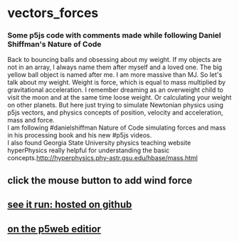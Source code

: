 # vectors_forces
### Some p5js code with comments made while following Daniel Shiffman's Nature of Code

 

Back to bouncing balls and obsessing about my weight. 
If my objects are not in an array, I always name them after myself and a loved one. 
The big yellow ball object is named after me.  I am more massive than MJ. 
So let's talk about my weight. Weight is force, which is  equal to mass multiplied by gravitational acceleration. I remember dreaming as an overweight child to visit the moon and at the same time loose weight. Or calculating your weight on other planets. But here just trying to simulate Newtonian physics using p5js vectors, and physics concepts of position, velocity and acceleration, mass and force.  
I am following #danielshiffman Nature of Code simulating forces  and mass in his processing book and his new #p5js videos.  
I also found Georgia State University physics teaching website hyperPhysics really helpful for understanding the basic concepts.http://hyperphysics.phy-astr.gsu.edu/hbase/mass.html 
## click the mouse button to add wind force
## [see it run: hosted on github](https://greggelong.github.io/vectors_forces/)
## [on the p5web editior](https://editor.p5js.org/greggelong/full/5_lRQXd71)

